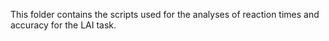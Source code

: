 This folder contains the scripts used for the analyses of reaction times and accuracy for the LAI task. 
